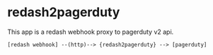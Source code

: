 # redash2pagerduty

This app is a redash webhook proxy to pagerduty v2 api.

```
[redash webhook] --(http)--> {redash2pagerduty} --> [pagerduty]
```

